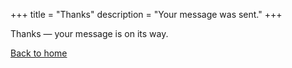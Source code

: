 +++
title = "Thanks"
description = "Your message was sent."
+++
<p>Thanks — your message is on its way.</p>
<p><a class="button" href="/">Back to home</a></p>
